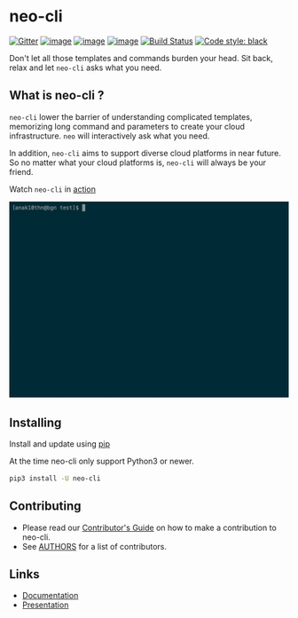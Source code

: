 # neo-cli

[![Gitter](https://badges.gitter.im/BiznetGIO/neo-cli.svg)](https://gitter.im/BiznetGIO/neo-cli?utm_source=badge&utm_medium=badge&utm_campaign=pr-badge)
[![image](https://img.shields.io/pypi/v/neo-cli.svg)](https://pypi.org/project/neo-cli/)
[![image](https://img.shields.io/pypi/l/neo-cli.svg)](https://pypi.org/project/neo-cli/)
[![image](https://img.shields.io/pypi/pyversions/neo-cli.svg)](https://pypi.org/project/neo-cli/)
[![Build Status](https://travis-ci.org/BiznetGIO/neo-cli.svg?branch=master)](https://travis-ci.org/BiznetGIO/neo-cli)
[![Code style: black](https://img.shields.io/badge/code%20style-black-000000.svg)](https://github.com/python/black)

Don't let all those templates and commands burden your head. Sit back,
relax and let `neo-cli` asks what you need.

## What is neo-cli ?

`neo-cli` lower the barrier of understanding complicated templates,
memorizing long command and parameters to create your cloud
infrastructure. `neo` will interactively ask what you need.

In addition, `neo-cli` aims to support diverse cloud platforms in near
future. So no matter what your cloud platforms is, `neo-cli` will always be
your friend.

Watch `neo-cli` in [action](https://asciinema.org/a/164200)


![neo](/docs/img/neo.gif)

## Installing

Install and update using  [pip](https://pip.pypa.io/en/stable/quickstart/)

At the time neo-cli only support Python3 or newer.

``` bash
pip3 install -U neo-cli
```

## Contributing

- Please read our [Contributor's Guide](CONTRIBUTING.md) on how to make a
  contribution to neo-cli.
- See [AUTHORS](AUTHORS.md) for a list of contributors.


## Links

- [Documentation](docs/index.md)
- [Presentation](http://speakerdeck.com/u/anak10thn)
